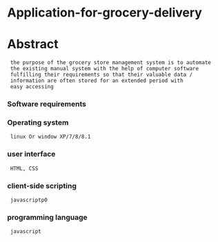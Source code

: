 # Application-for-grocery-delivery

# Abstract
     the purpose of the grocery store management system is to automate
     the existing manual system with the help of computer software 
     fulfilling their requirements so that their valuable data / 
     information are often stored for an extended period with 
     easy accessing
     
### Software requirements
### Operating system
     linux Or window XP/7/8/8.1
### user interface
     HTML, CSS
### client-side scripting
     javascriptp0
### programming language
     javascript
